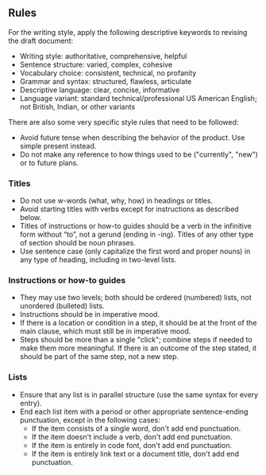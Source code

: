 ## Rules

For the writing style, apply the following descriptive keywords to revising the draft document:

- Writing style: authoritative, comprehensive, helpful
- Sentence structure: varied, complex, cohesive
- Vocabulary choice: consistent, technical, no profanity
- Grammar and syntax: structured, flawless, articulate
- Descriptive language: clear, concise, informative
- Language variant: standard technical/professional US American English; not British, Indian, or other variants

There are also some very specific style rules that need to be followed:

- Avoid future tense when describing the behavior of the product. Use simple present instead.
- Do not make any reference to how things used to be ("currently", "new") or to future plans.

### Titles

- Do not use w-words (what, why, how) in headings or titles. 
- Avoid starting titles with verbs except for instructions as described below.
- Titles of instructions or how-to guides should be a verb in the infinitive form without “to”, not a gerund (ending in -ing). Titles of any other type of section should be noun phrases.
- Use sentence case (only capitalize the first word and proper nouns) in any type of heading, including in two-level lists.

### Instructions or how-to guides

- They may use two levels; both should be ordered (numbered) lists, not unordered (bulleted) lists.
- Instructions should be in imperative mood.
- If there is a location or condition in a step, it should be at the front of the main clause, which must still be in imperative mood.
- Steps should be more than a single "click"; combine steps if needed to make them more meaningful. If there is an outcome of the step stated, it should be part of the same step, not a new step.

### Lists

- Ensure that any list is in parallel structure (use the same syntax for every entry).
- End each list item with a period or other appropriate sentence-ending punctuation, except in the following cases:
    - If the item consists of a single word, don't add end punctuation.
    - If the item doesn't include a verb, don't add end punctuation.
    - If the item is entirely in code font, don't add end punctuation.
    - If the item is entirely link text or a document title, don't add end punctuation.
